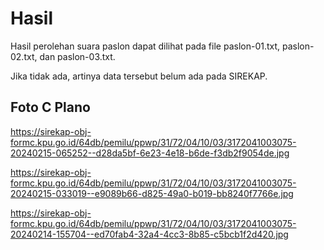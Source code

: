 # Hasil

Hasil perolehan suara paslon dapat dilihat pada file paslon-01.txt, paslon-02.txt, dan paslon-03.txt.

Jika tidak ada, artinya data tersebut belum ada pada SIREKAP.

## Foto C Plano

https://sirekap-obj-formc.kpu.go.id/64db/pemilu/ppwp/31/72/04/10/03/3172041003075-20240215-065252--d28da5bf-6e23-4e18-b6de-f3db2f9054de.jpg

https://sirekap-obj-formc.kpu.go.id/64db/pemilu/ppwp/31/72/04/10/03/3172041003075-20240215-033019--e9089b66-d825-49a0-b019-bb8240f7766e.jpg

https://sirekap-obj-formc.kpu.go.id/64db/pemilu/ppwp/31/72/04/10/03/3172041003075-20240214-155704--ed70fab4-32a4-4cc3-8b85-c5bcb1f2d420.jpg
